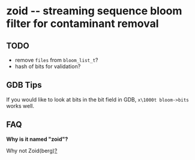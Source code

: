 # zoid -- streaming sequence bloom filter for contaminant removal

## TODO

 - remove `files` from `bloom_list_t`?
 - hash of bits for validation?

## GDB Tips

If you would like to look at bits in the bit field in GDB, `x\1000t
bloom->bits` works well.

## FAQ

**Why is it named "zoid"?**

Why not Zoid(berg)[?](http://en.wikipedia.org/wiki/Futurama)



